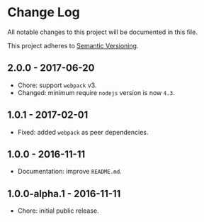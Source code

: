 # Change Log

All notable changes to this project will be documented in this file.

This project adheres to [Semantic Versioning](http://semver.org).

## 2.0.0 - 2017-06-20

- Chore: support `webpack` v3.
- Changed: minimum require `nodejs` version is now `4.3`.

## 1.0.1 - 2017-02-01

- Fixed: added `webpack` as peer dependencies.

## 1.0.0 - 2016-11-11

- Documentation: improve `README.md`.

## 1.0.0-alpha.1 - 2016-11-11

- Chore: initial public release.
